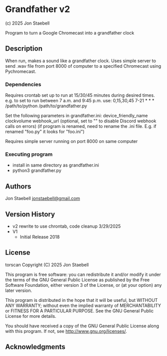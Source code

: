 # Grandfather v2
(c) 2025 Jon Staebell

Program to turn a Google Chromecast into a grandfather clock

## Description

When run, makes a sound like a grandfather clock. Uses simple server to send .wav file from port 8000
of computer to a specified Chromecast using Pychromecast.

### Dependencies

Requires crontab set up to run at 15/30/45 minutes during desired times. 
e.g. to set to run between 7 a.m. and 9:45 p.m. use:
0,15,30,45 7-21 * * * /path/to/python /path/to/grandfather.py

Set the following parameters in grandfather.ini: 
   device_friendly_name
   clockvolume
   webhook_url (optional, set to "" to disable Discord webhook calls on errors)
(if program is renamed, need to rename the .ini file. E.g. if renamed "foo.py" it looks for "foo.ini")

Requires simple server running on port 8000 on same computer

### Executing program

* install in same directory as grandfather.ini
* python3 grandfather.py 

## Authors

Jon Staebell
jonstaebell@gmail.com

## Version History

* v2 rewrite to use chrontab, code cleanup 3/29/2025
* V1
    * Initial Release 2018

## License

torscan Copyright (C) 2025 Jon Staebell

This program is free software: you can redistribute it and/or modify
it under the terms of the GNU General Public License as published by
the Free Software Foundation, either version 3 of the License, or
(at your option) any later version.

This program is distributed in the hope that it will be useful,
but WITHOUT ANY WARRANTY; without even the implied warranty of
MERCHANTABILITY or FITNESS FOR A PARTICULAR PURPOSE.  See the
GNU General Public License for more details.

You should have received a copy of the GNU General Public License
along with this program.  If not, see <http://www.gnu.org/licenses/>.

## Acknowledgments



